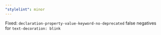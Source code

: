 ```yaml
---
"stylelint": minor
---
```


Fixed: `declaration-property-value-keyword-no-deprecated` false negatives for `text-decoration: blink`
